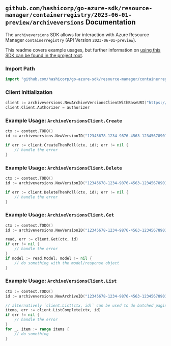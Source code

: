 
## `github.com/hashicorp/go-azure-sdk/resource-manager/containerregistry/2023-06-01-preview/archiveversions` Documentation

The `archiveversions` SDK allows for interaction with Azure Resource Manager `containerregistry` (API Version `2023-06-01-preview`).

This readme covers example usages, but further information on [using this SDK can be found in the project root](https://github.com/hashicorp/go-azure-sdk/tree/main/docs).

### Import Path

```go
import "github.com/hashicorp/go-azure-sdk/resource-manager/containerregistry/2023-06-01-preview/archiveversions"
```


### Client Initialization

```go
client := archiveversions.NewArchiveVersionsClientWithBaseURI("https://management.azure.com")
client.Client.Authorizer = authorizer
```


### Example Usage: `ArchiveVersionsClient.Create`

```go
ctx := context.TODO()
id := archiveversions.NewVersionID("12345678-1234-9876-4563-123456789012", "example-resource-group", "registryName", "packageType", "archiveName", "archiveVersionName")

if err := client.CreateThenPoll(ctx, id); err != nil {
	// handle the error
}
```


### Example Usage: `ArchiveVersionsClient.Delete`

```go
ctx := context.TODO()
id := archiveversions.NewVersionID("12345678-1234-9876-4563-123456789012", "example-resource-group", "registryName", "packageType", "archiveName", "archiveVersionName")

if err := client.DeleteThenPoll(ctx, id); err != nil {
	// handle the error
}
```


### Example Usage: `ArchiveVersionsClient.Get`

```go
ctx := context.TODO()
id := archiveversions.NewVersionID("12345678-1234-9876-4563-123456789012", "example-resource-group", "registryName", "packageType", "archiveName", "archiveVersionName")

read, err := client.Get(ctx, id)
if err != nil {
	// handle the error
}
if model := read.Model; model != nil {
	// do something with the model/response object
}
```


### Example Usage: `ArchiveVersionsClient.List`

```go
ctx := context.TODO()
id := archiveversions.NewArchiveID("12345678-1234-9876-4563-123456789012", "example-resource-group", "registryName", "packageType", "archiveName")

// alternatively `client.List(ctx, id)` can be used to do batched pagination
items, err := client.ListComplete(ctx, id)
if err != nil {
	// handle the error
}
for _, item := range items {
	// do something
}
```
